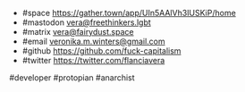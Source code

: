 - #space https://gather.town/app/UIn5AAlVh3IUSKiP/home
- #mastodon vera@freethinkers.lgbt
- #matrix vera@fairydust.space
- #email veronika.m.winters@gmail.com
- #github https://github.com/fuck-capitalism
- #twitter https://twitter.com/flanciavera

#developer
#protopian
#anarchist
